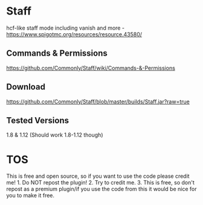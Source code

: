 # Staff
hcf-like staff mode including vanish and more - https://www.spigotmc.org/resources/resource.43580/
## Commands & Permissions
https://github.com/Commonly/Staff/wiki/Commands-&-Permissions
## Download
https://github.com/Commonly/Staff/blob/master/builds/Staff.jar?raw=true
## Tested Versions
1.8 & 1.12 (Should work 1.8-1.12 though)
# TOS
This is free and open source, so if you want to use the code please credit me! 1. Do NOT repost the plugin! 2. Try to credit me. 3. This is free, so don't repost as a premium plugin/if you use the code from this it would be nice for you to make it free.
